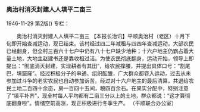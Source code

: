 ### 奥治村消灭封建人人填平二亩三

1946-11-29
第2版()
专栏：

　　奥治村消灭封建人人填平二亩三
    【本报长治讯】平顺奥治村（老区）十月下旬即开始查减运动，现已结束。该村经过四二年减租与四四年查减运动，大部农民已经翻身，但全村三百六十七户中仍有八十七户缺少地种；十六户地主仍霸占着大量土地，大地主赵建书还是靠收租过活。为使农民彻底翻身，运动开始，领导上即提出：“彻底消灭封建，实现耕者有其田”，给农民撑腰，并提出具体口号：“割尾巴，填窟窿”。经过积极分子的串通、组织酝酿，广大群众都卷入运动，过去从未参加过斗争的老实农民也自动参加诉苦。经过对十六户地主的最后清算，共退给农民土地二百四十余亩，房一百四十五间，粮四百余石。在果实分配中，特别注意了“填平补齐”，现全村每人平均都有二亩三分以上的土地，群众都说：“这才算彻底翻身啦”。情绪空前高涨，现正积极进行冬季生产。
    （平顺联合办公室）
